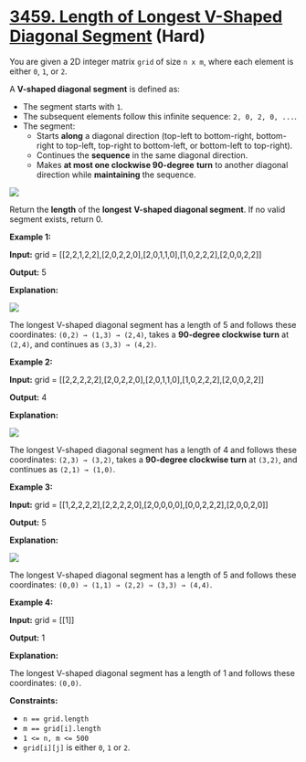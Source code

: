# [3459. Length of Longest V-Shaped Diagonal Segment][link] (Hard)

[link]: https://leetcode.com/problems/length-of-longest-v-shaped-diagonal-segment/

You are given a 2D integer matrix `grid` of size `n x m`, where each element is either `0`, `1`, or
`2`.

A **V-shaped diagonal segment** is defined as:

- The segment starts with `1`.
- The subsequent elements follow this infinite sequence: `2, 0, 2, 0, ...`.
- The segment:
  - Starts **along** a diagonal direction (top-left to bottom-right, bottom-right to top-left, top-right
to bottom-left, or bottom-left to top-right).
  - Continues the **sequence** in the same diagonal direction.
  - Makes **at most one clockwise 90-degree** **turn** to another diagonal direction while
**maintaining** the sequence.

![](https://assets.leetcode.com/uploads/2025/01/11/length_of_longest3.jpg)

Return the **length** of the **longest** **V-shaped diagonal segment**. If no valid segment exists,
return 0.

**Example 1:**

**Input:** grid = \[\[2,2,1,2,2\],\[2,0,2,2,0\],\[2,0,1,1,0\],\[1,0,2,2,2\],\[2,0,0,2,2\]\]

**Output:** 5

**Explanation:**

![](https://assets.leetcode.com/uploads/2024/12/09/matrix_1-2.jpg)

The longest V-shaped diagonal segment has a length of 5 and follows these coordinates: `(0,2) → (1,3)
→ (2,4)`, takes a **90-degree clockwise turn** at `(2,4)`, and continues as `(3,3) → (4,2)`.

**Example 2:**

**Input:** grid = \[\[2,2,2,2,2\],\[2,0,2,2,0\],\[2,0,1,1,0\],\[1,0,2,2,2\],\[2,0,0,2,2\]\]

**Output:** 4

**Explanation:**

**![](https://assets.leetcode.com/uploads/2024/12/09/matrix_2.jpg)**

The longest V-shaped diagonal segment has a length of 4 and follows these coordinates: `(2,3) →
(3,2)`, takes a **90-degree clockwise turn** at `(3,2)`, and continues as `(2,1) → (1,0)`.

**Example 3:**

**Input:** grid = \[\[1,2,2,2,2\],\[2,2,2,2,0\],\[2,0,0,0,0\],\[0,0,2,2,2\],\[2,0,0,2,0\]\]

**Output:** 5

**Explanation:**

**![](https://assets.leetcode.com/uploads/2024/12/09/matrix_3.jpg)**

The longest V-shaped diagonal segment has a length of 5 and follows these coordinates: `(0,0) → (1,1)
→ (2,2) → (3,3) → (4,4)`.

**Example 4:**

**Input:** grid = \[\[1\]\]

**Output:** 1

**Explanation:**

The longest V-shaped diagonal segment has a length of 1 and follows these coordinates: `(0,0)`.

**Constraints:**

- `n == grid.length`
- `m == grid[i].length`
- `1 <= n, m <= 500`
- `grid[i][j]` is either `0`, `1` or `2`.
